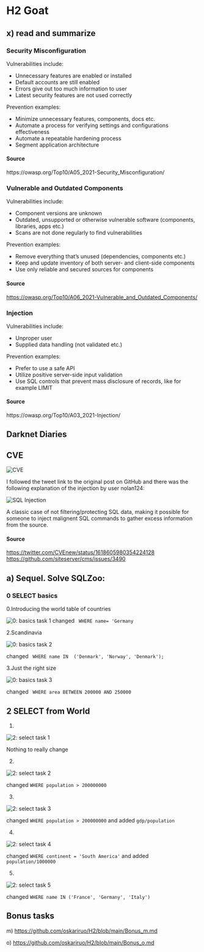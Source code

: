 <h1>H2 Goat </h2>
<h2>x) read and summarize</h2>

<h3>Security Misconfiguration</h3>
Vulnerabilities include:

- Unnecessary features are enabled or installed
- Default accounts are still enabled
- Errors give out too much information to user
- Latest security features are not used correctly

Prevention examples:

- Minimize unnecessary features, components, docs etc.
- Automate a process for verifying settings and configurations effectiveness
- Automate a repeatable hardening process
- Segment application architecture

<h4>Source</h4>
https://owasp.org/Top10/A05_2021-Security_Misconfiguration/

<h3>Vulnerable and Outdated Components</h3>

Vulnerabilities include:

- Component versions are unknown
- Outdated, unsupported or otherwise vulnerable software (components, libraries, apps etc.)
- Scans are not done regularly to find vulnerabilities

Prevention examples:

- Remove everything that’s unused (dependencies, components etc.)
- Keep and update inventory of both server- and client-side components
- Use only reliable and secured sources for components

<h4>Source</h4>

https://owasp.org/Top10/A06_2021-Vulnerable_and_Outdated_Components/

<h3>Injection</h3>

Vulnerabilities include:

- Unproper user
- Supplied data handling (not validated etc.)

Prevention examples:

- Prefer to use a safe API
- Utilize positive server-side input validation
- Use SQL controls that prevent mass disclosure of records, like for example LIMIT

<h4>Source</h4>
https://owasp.org/Top10/A03_2021-Injection/

<h2>Darknet Diaries</h2>

<h2>CVE</h2>

![CVE](CVE.PNG)

I followed the tweet link to the original post on GitHub and there was the following explanation of the injection by user nolan124:

![SQL Injection](SQL_Injection.PNG)

A classic case of not filtering/protecting SQL data, making it possible for someone to inject malignent SQL commands to gather excess information from the source. 

<h4>Source</h4>

https://twitter.com/CVEnew/status/1618605980354224128
https://github.com/siteserver/cms/issues/3490

<h2>a) Sequel. Solve SQLZoo:</h2>
<h3>0 SELECT basics</h3>

0.Introducing the world table of countries

![0: basics task 1](SQL_ZOO_0_1.PNG)
changed ` WHERE name= 'Germany`

2.Scandinavia

![0: basics task 2](SQL_ZOO_0_2.PNG)

changed ` WHERE name IN  ('Denmark', 'Norway', 'Denmark');`

3.Just the right size

![0: basics task 3](SQL_ZOO_0_3.PNG)

changed ` WHERE area BETWEEN 200000 AND 250000`

<h2>2 SELECT from World</h2>

1.

![2: select task 1](SQL_ZOO_2_1.PNG)

Nothing to really change

2.

![2: select task 2](SQL_ZOO_2_2.PNG)

changed `WHERE population > 200000000`

3.

![2: select task 3](SQL_ZOO_2_3.PNG)

changed `WHERE population > 200000000` and added `gdp/population`

4.

![2: select task 4](SQL_ZOO_2_4.PNG)

changed `WHERE continent = 'South America'` and added `population/1000000`

5.

![2: select task 5](SQL_ZOO_2_5.PNG)

changed `WHERE name IN ('France', 'Germany', 'Italy')`

<h2>Bonus tasks</h2>

m) https://github.com/oskariruo/H2/blob/main/Bonus_m.md

o) https://github.com/oskariruo/H2/blob/main/Bonus_o.md
